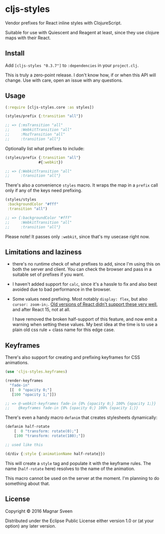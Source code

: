 # cljs-styles

Vendor prefixes for React inline styles with ClojureScript.

Suitable for use with Quiescent and Reagent at least, since they use clojure
maps with their React.

## Install

Add `[cljs-styles "0.3.7"]` to `:dependencies` in your `project.clj`.

This is truly a zero-point release. I don't know how, if or when this API will
change. Use with care, open an issue with any questions.

## Usage

```clojure
(:require [cljs-styles.core :as styles])

(styles/prefix {:transition "all"})

;; => {:msTransition "all"
;;     :WebkitTransition "all"
;;     :MozTransition "all"
;;     :transition "all"}
```

Optionally list what prefixes to include:

```clojure
(styles/prefix {:transition "all"}
               #{:webkit})

;; => {:WebkitTransition "all"
;;     :transition "all"}
```

There's also a convenience `styles` macro. It wraps the map in a `prefix` call
only if any of the keys need prefixing.

```clojure
(styles/styles
 :backgroundColor "#fff"
 :transition "all")

;; => {:backgroundColor "#fff"
;;     :WebkitTransition "all"
;;     :transition "all"}
```

Please note! It passes only `:webkit`, since that's my usecase right now.

## Limitations and laziness

- there's no runtime check of what prefixes to add, since I'm using this on both
  the server and client. You can check the browser and pass in a suitable set of
  prefixes if you want.

- I haven't added support for `calc`, since it's a hassle to fix and also best
  avoided due to bad performance in the browser.

- Some values need prefixing. Most notably `display: flex`, but also `cursor: zoom-in;`.
  [Old versions of React didn't support these very well](https://github.com/facebook/react/issues/2020),
  and after React 15, not at all.

  I have removed the broken half-support of this feature, and now emit a warning
  when setting these values. My best idea at the time is to use a plain old css
  rule + class name for this edge case.

## Keyframes

There's also support for creating and prefixing keyframes for CSS animations.

```clojure
(use 'cljs-styles.keyframes)

(render-keyframes
  "fade-in"
  [[  0 "opacity 0;"]
   [100 "opacity 1;"]])

;; => @-webkit-keyframes fade-in {0% {opacity 0;} 100% {opacity 1;}}
;;    @keyframes fade-in {0% {opacity 0;} 100% {opacity 1;}}
```

There's even a handy macro `defanim` that creates stylesheets dynamically:

```clojure
(defanim half-rotate
    [  0 "transform: rotate(0);"]
    [100 "transform: rotate(180);"])

;; used like this

(d/div {:style {:animationName half-rotate}})
```

This will create a `style` tag and populate it with the keyframe rules. The name
(`half-rotate` here) resolves to the name of the animation.

This macro cannot be used on the server at the moment. I'm planning to do
something about that.

## License

Copyright © 2016 Magnar Sveen

Distributed under the Eclipse Public License either version 1.0 or (at
your option) any later version.

